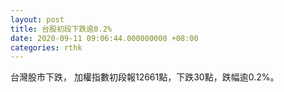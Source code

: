 ```yaml
---
layout: post
title: 台股初段下跌逾0.2%
date: 2020-09-11 09:06:44.000000000 +08:00
categories: rthk
---
```


台灣股市下跌， 加權指數初段報12661點，下跌30點，跌幅逾0.2%。

